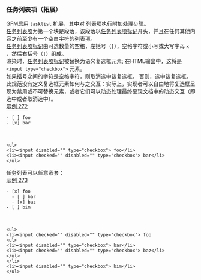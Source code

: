 ### 任务列表项（拓展）

GFM启用 `tasklist` 扩展，其中对
[列表项](https://github.github.com/gfm/#list-items)执行附加处理步骤。    
[任务列表项](https://github.github.com/gfm/#task-list-item)为第一个块是段落，该段落以[任务列表项标记](https://github.github.com/gfm/#task-list-item-marker)开头，并且在任何其他内容之前至少有一个空白字符的[列表项](https://github.github.com/gfm/#list-items)。    
[任务列表项标记](https://github.github.com/gfm/#task-list-item-marker)由可选数量的空格，左括号（`[`），空格字符或小写或大写字母 `x` ，然后右括号（`]`）组成。  
渲染时，[任务列表项标记](https://github.github.com/gfm/#task-list-item-marker)被替换为语义复选框元素; 在HTML输出中，这将是 `<input type="checkbox">` 元素。  
如果括号之间的字符是空格字符，则取消选中该复选框。 否则，选中该复选框。  
此规范没有定义复选框元素如何与之交互：实际上，实现者可以自由地将复选框呈现为禁用或不可替换元素，或者它们可以动态处理最终呈现文档中的动态交互（即选中或者取消选中）。  
[示例 272](https://github.github.com/gfm/#example-272)  

    - [ ] foo
    - [x] bar

   

    <ul>
    <li><input disabled="" type="checkbox"> foo</li>
    <li><input checked="" disabled="" type="checkbox"> bar</li>
    </ul>

任务列表可以任意嵌套：  
[示例 273](https://github.github.com/gfm/#example-273)  

    - [x] foo
      - [ ] bar
      - [x] baz
    - [ ] bim

   

    <ul>
    <li><input checked="" disabled="" type="checkbox"> foo
    <ul>
    <li><input disabled="" type="checkbox"> bar</li>
    <li><input checked="" disabled="" type="checkbox"> baz</li>
    </ul>
    </li>
    <li><input disabled="" type="checkbox"> bim</li>
    </ul>
